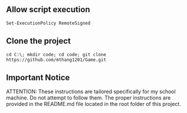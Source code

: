 ## Allow script execution
`Set-ExecutionPolicy RemoteSigned`

## Clone the project
`cd C:\; mkdir code; cd code; git clone https://github.com/mthang1201/Game.git`

## Important Notice
ATTENTION: These instructions are tailored specifically for my school machine. Do not attempt to follow them. The proper instructions are provided in the README.md file located in the root folder of this project.

